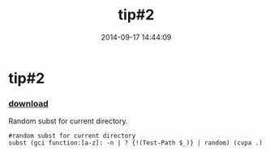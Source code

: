 ﻿---
pid:            5438
poster:         greg zakharov
title:          tip#2
date:           2014-09-17 14:44:09
format:         posh
parent:         0
parent:         0

---

# tip#2

### [download](5438.ps1)

Random subst for current directory.

```posh
#random subst for current directory
subst (gci function:[a-z]: -n | ? {!(Test-Path $_)} | random) (cvpa .)
```
